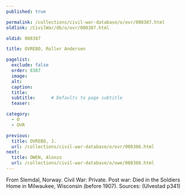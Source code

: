 ```yaml
---
published: true

permalink: /collections/civil-war-database/o/ovr/008387.html
oldlink: /CivilWar/db/o/ovr/008387.html

oldid: 008387

title: OVREBO, Roller Andersen

pagelist:
  exclude: false
  order: 8387
  image: 
  alt:
  caption:
  title:
  subtitle:      # Defaults to page subtitle
  teaser:

category: 
  - O 
  - OVR

previous:
  title: OVREBO, J.
  url: /collections/civil-war-database/o/ovr/008386.html  
next:
  title: OWEN, Alonzo
  url: /collections/civil-war-database/o/owe/008388.html   
---
```

From Slemdal, Norway. Civil War: Private. Post war: Died in the Soldiers Home in Milwaukee, Wisconsin (before 1907). Sources: (Ulvestad p341)